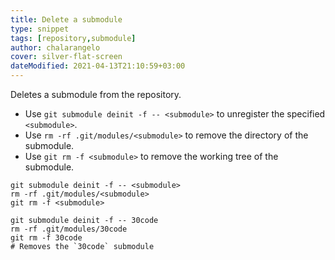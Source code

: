 ```yaml
---
title: Delete a submodule
type: snippet
tags: [repository,submodule]
author: chalarangelo
cover: silver-flat-screen
dateModified: 2021-04-13T21:10:59+03:00
---
```


Deletes a submodule from the repository.

- Use `git submodule deinit -f -- <submodule>` to unregister the specified `<submodule>`.
- Use `rm -rf .git/modules/<submodule>` to remove the directory of the submodule.
- Use `git rm -f <submodule>` to remove the working tree of the submodule.

```shell
git submodule deinit -f -- <submodule>
rm -rf .git/modules/<submodule>
git rm -f <submodule>
```

```shell
git submodule deinit -f -- 30code
rm -rf .git/modules/30code
git rm -f 30code
# Removes the `30code` submodule
```
